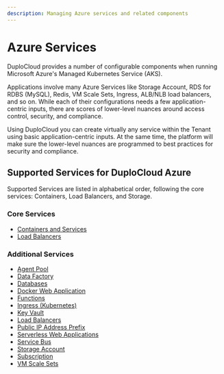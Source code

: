 ```yaml
---
description: Managing Azure services and related components
---
```


# Azure Services

DuploCloud provides a number of configurable components when running Microsoft Azure's Managed Kubernetes Service (AKS).

Applications involve many Azure Services like Storage Account, RDS for RDBS (MySQL), Redis, VM Scale Sets, Ingress, ALB/NLB load balancers, and so on. While each of their configurations needs a few application-centric inputs, there are scores of lower-level nuances around access control, security, and compliance.

Using DuploCloud you can create virtually any service within the Tenant using basic application-centric inputs. At the same time, the platform will make sure the lower-level nuances are programmed to best practices for security and compliance.&#x20;

## Supported Services for DuploCloud Azure

Supported Services are listed in alphabetical order, following the core services:  Containers, Load Balancers, and Storage.

### Core Services

* [Containers and Services](containers-and-services/)
* [Load Balancers](load-balancers.md)

### Additional Services

* [Agent Pool](agent-pool.md)
* [Data Factory](data-factory.md)
* [Databases](databases/)
* [Docker Web Application](docker-web-application.md)
* [Functions](functions.md)
* [Ingress (Kubernetes)](../../kubernetes-overview/ingress-loadbalancer/aks-ingress/)
* [Key Vault](key-vault.md)
* [Load Balancers](load-balancers.md)
* [Public IP Address Prefix](public-ip-address-prefix.md)
* [Serverless Web Applications](web-applications.md)
* [Service Bus](service-bus.md)
* [Storage Account](storage-account.md)
* [Subscription](subscription.md)
* [VM Scale Sets](vm-scale-sets.md)
